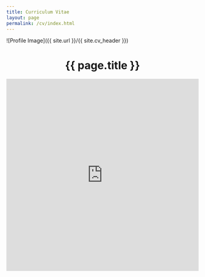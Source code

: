```yaml
---
title: Curriculum Vitae
layout: page
permalink: /cv/index.html
---
```

<style>
img { width: 80%; margin: 0 auto; display: block; }
.embed-responsive {
    position: relative;
    display: block;
    height: 0;
    padding: 0;
    overflow: hidden;
}
.embed-responsive-item {
    position: absolute;
    top: 0;
    left: 0;
    bottom: 0;
    height: 100%;
    width: 100%;
    border: 0;
}
</style>

![Profile Image]({{ site.url }}/{{ site.cv_header }})

<center><h1>{{ page.title }}</h1></center>

<div id="cv-embed" class="embed-responsive" style="padding-bottom: 100%;">
<iframe class="embed-responsive-item" src="https://docs.google.com/document/d/1i-qPoxZryC16uF1ULv5M33Kk8QAeA4fPcRk_zFoWvCQ/pub?embedded=true"></iframe>
</div>
